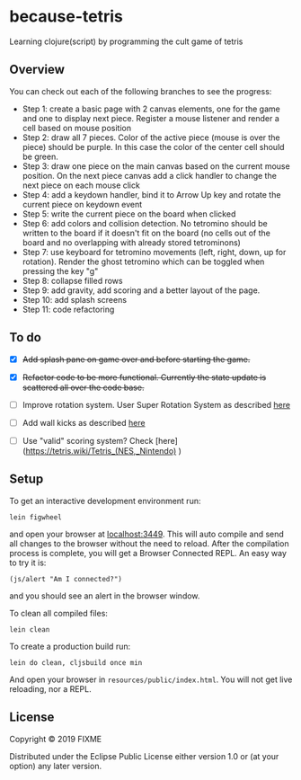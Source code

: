 # because-tetris

Learning clojure(script) by programming the cult game of tetris

## Overview

You can check out each of the following branches to see the progress:


- Step 1: create a basic page with 2 canvas elements, one for the game and one to display next piece. Register a mouse listener and render a cell based on mouse position
- Step 2: draw all 7 pieces. Color of the active piece (mouse is over the piece) should be purple. In this case the color of the center cell should be green.
- Step 3: draw one piece on the main canvas based on the current mouse position. On the next piece canvas add a click handler to change the next piece on each mouse click
- Step 4: add a keydown handler, bind it to Arrow Up key and rotate the current piece on keydown event
- Step 5: write the current piece on the board when clicked
- Step 6: add colors and collision detection. No tetromino should be written to the board if it doesn't fit on the board (no cells out of the board and no overlapping with already stored tetrominons)
- Step 7: use keyboard for tetromino movements (left, right, down, up for rotation). Render the ghost tetromino which can be toggled when pressing the key "g"
- Step 8: collapse filled rows
- Step 9: add gravity, add scoring and a better layout of the page.
- Step 10: add splash screens
- Step 11: code refactoring

## To do

- [x] ~~Add splash pane on game over and before starting the game.~~
- [x] ~~Refactor code to be more functional. Currently the state update is scattered all over the code base.~~ 
- [ ] Improve rotation system. User Super Rotation System as described [here](https://strategywiki.org/wiki/Tetris/Rotation_systems)
- [ ] Add wall kicks as described [here](https://strategywiki.org/wiki/Tetris/Rotation_systems)
- [ ] Use "valid" scoring system? Check [here] (https://tetris.wiki/Tetris_(NES,_Nintendo) )


## Setup

To get an interactive development environment run:

    lein figwheel

and open your browser at [localhost:3449](http://localhost:3449/).
This will auto compile and send all changes to the browser without the
need to reload. After the compilation process is complete, you will
get a Browser Connected REPL. An easy way to try it is:

    (js/alert "Am I connected?")

and you should see an alert in the browser window.

To clean all compiled files:

    lein clean

To create a production build run:

    lein do clean, cljsbuild once min

And open your browser in `resources/public/index.html`. You will not
get live reloading, nor a REPL. 

## License

Copyright © 2019 FIXME

Distributed under the Eclipse Public License either version 1.0 or (at your option) any later version.
